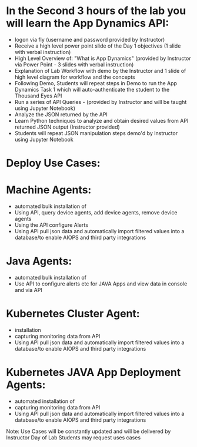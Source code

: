 In the Second 3 hours of the lab you will learn the App Dynamics API:
========================================================================
- logon via fly (username and password provided by Instructor)
- Receive a high level power point slide of the Day 1 objectives (1 slide with verbal instruction)
- High Level Overview of: "What is App Dynamics" (provided by Instructor via Power Point - 3 slides with verbal instruction)
- Explanation of Lab Workflow with demo by the Instructor and 1 slide of high level diagram for workflow and the concepts
- Following Demo, Students will repeat steps in Demo to run the App Dynamics Task 1 which will auto-authenticate the student to the
  Thousand Eyes API
- Run a series of API Queries - (provided by Instructor and will be taught using Jupyter Notebook)
- Analyze the JSON returned by the API
- Learn Python techniques to analyze and obtain desired values from API returned JSON output (Instructor provided)
- Students will repeat JSON manipulation steps demo'd by Instructor using Jupyter Notebook

Deploy Use Cases:
==================
Machine Agents:
================
- automated bulk installation of
- Using API, query device agents, add device agents, remove device agents
- Using the API configure Alerts
- Using API pull json data and automatically import filtered values into a database/to enable AIOPS and third party integrations

Java Agents:
=============
- automated bulk installation of
- Use API to configure alerts etc for JAVA Apps and view data in console and via API

Kubernetes Cluster Agent:
=========================
- installation 
- capturing monitoring data from API
- Using API pull json data and automatically import filtered values into a database/to enable AIOPS and third party integrations

Kubernetes JAVA App Deployment Agents:
======================================
- automated installation of
- capturing monitoring data from API
- Using API pull json data and automatically import filtered values into a database/to enable AIOPS and third party integrations


Note: Use Cases will be constantly updated and will be delivered by Instructor Day of Lab
Students may request uses cases 